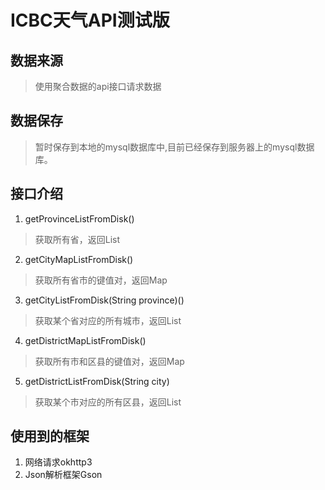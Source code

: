 # ICBC天气API测试版
## 数据来源
> 使用聚合数据的api接口请求数据
## 数据保存
> 暂时保存到本地的mysql数据库中,目前已经保存到服务器上的mysql数据库。
## 接口介绍
1. getProvinceListFromDisk()
> 获取所有省，返回List
2. getCityMapListFromDisk()
> 获取所有省市的键值对，返回Map
3. getCityListFromDisk(String province)()
> 获取某个省对应的所有城市，返回List
4. getDistrictMapListFromDisk()
> 获取所有市和区县的键值对，返回Map
5. getDistrictListFromDisk(String city)
> 获取某个市对应的所有区县，返回List
## 使用到的框架
1. 网络请求okhttp3
2. Json解析框架Gson
